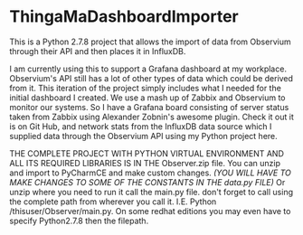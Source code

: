 # ThingaMaDashboardImporter
This is a Python 2.7.8 project that allows the import of data from Observium through their API and then places it in InfluxDB.

I am currently using this to support a Grafana dashboard at my workplace. Observium's API still has a lot of other types of data which could be derived from it. This iteration of the project simply includes what I needed for the initial dashboard I created. We use a mash up of Zabbix and Observium to monitor our systems. So I have a Grafana board consisting of server status taken from Zabbix using Alexander Zobnin's awesome plugin. Check it out it is on Git Hub, and network stats from the InfluxDB data source which I supplied data through the Observium API using my Python project here. 

THE COMPLETE PROJECT WITH PYTHON VIRTUAL ENVIRONMENT AND ALL ITS REQUIRED LIBRARIES IS IN THE Observer.zip file.
  You can unzip and import to PyCharmCE and make custom changes. *(YOU WILL HAVE TO MAKE CHANGES TO SOME OF THE CONSTANTS IN THE data.py FILE)*
  Or unzip where you need to run it call the main.py file.
  don't forget to call using the complete path from wherever you call it. I.E. Python /thisuser/Observer/main.py.
  On some redhat editions you may even have to specify Python2.7.8 then the filepath.
